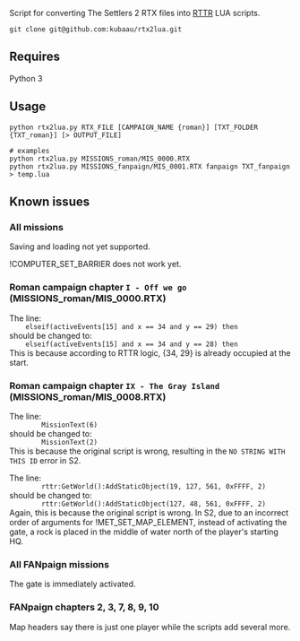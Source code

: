 Script for converting The Settlers 2 RTX files into [RTTR](https://github.com/Return-To-The-Roots/s25client) LUA scripts.

`git clone git@github.com:kubaau/rtx2lua.git`

## Requires

Python 3

## Usage

```
python rtx2lua.py RTX_FILE [CAMPAIGN_NAME {roman}] [TXT_FOLDER {TXT_roman}] [> OUTPUT_FILE]

# examples
python rtx2lua.py MISSIONS_roman/MIS_0000.RTX
python rtx2lua.py MISSIONS_fanpaign/MIS_0001.RTX fanpaign TXT_fanpaign > temp.lua
```

## Known issues

### All missions

Saving and loading not yet supported.

!COMPUTER_SET_BARRIER does not work yet.

### Roman campaign chapter `I - Off we go` (MISSIONS_roman/MIS_0000.RTX)

The line:  
`    elseif(activeEvents[15] and x == 34 and y == 29) then`  
should be changed to:  
`    elseif(activeEvents[15] and x == 34 and y == 28) then`  
This is because according to RTTR logic, {34, 29} is already occupied at the start.

### Roman campaign chapter `IX - The Gray Island` (MISSIONS_roman/MIS_0008.RTX)

The line:  
`        MissionText(6)`  
should be changed to:  
`        MissionText(2)`  
This is because the original script is wrong, resulting in the `NO STRING WITH THIS ID` error in S2.

The line:  
`        rttr:GetWorld():AddStaticObject(19, 127, 561, 0xFFFF, 2)`  
should be changed to:  
`        rttr:GetWorld():AddStaticObject(127, 48, 561, 0xFFFF, 2)`  
Again, this is because the original script is wrong. In S2, due to an incorrect order of arguments for !MET_SET_MAP_ELEMENT, instead of activating the gate, a rock is placed in the middle of water north of the player's starting HQ.

### All FANpaign missions

The gate is immediately activated.

### FANpaign chapters 2, 3, 7, 8, 9, 10

Map headers say there is just one player while the scripts add several more.
